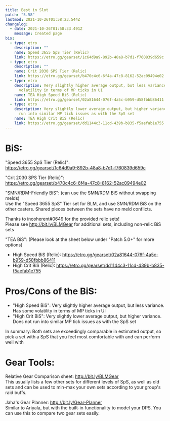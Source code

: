 ```yaml
---
title: Best in Slot
patch: "5.58"
lastmod: 2021-10-26T01:58:23.544Z
changelog:
  - date: 2021-10-26T01:58:33.491Z
    message: Created page
bis:
  - type: etro
    description: ""
    name: Speed 3655 SpS Tier (Relic)
    link: https://etro.gg/gearset/1c64d9a9-892b-48a8-b7d1-f760839d659c
  - type: etro
    description: ""
    name: Crit 2030 SPS Tier (Relic)
    link: https://etro.gg/gearset/b470c4c6-6f4a-47c8-8162-52ac09494e02
  - type: etro
    description: Very slightly higher average output, but less variance. Has some
      volatility in terms of MP ticks in UI
    name: TEA High Speed BiS (Relic)
    link: https://etro.gg/gearset/02a81644-076f-4a5c-b959-d58fbbb86411
  - type: etro
    description: Very slightly lower average output, but higher variance. Does not
      run into similar MP tick issues as with the SpS set
    name: TEA High Crit BiS (Relic)
    link: https://etro.gg/gearset/dd1144c3-11cd-439b-b835-f5aefab1e755
---
```

# BiS:

"Speed 3655 SpS Tier (Relic)":\
<https://etro.gg/gearset/1c64d9a9-892b-48a8-b7d1-f760839d659c>  

"Crit 2030 SPS Tier (Relic)":\
<https://etro.gg/gearset/b470c4c6-6f4a-47c8-8162-52ac09494e02>  

"SMN/RDM-Friendly BiS": (can use the SMN/RDM BiS without swapping melds)\
Use the "Speed 3655 SpS" Tier set for BLM, and use SMN/RDM BiS on the other casters. Shared pieces between the sets have no meld conflicts.

Thanks to incoherent#0649 for the provided relic sets!\
Please see <http://bit.ly/BLMGear> for additional sets, including non-relic BiS sets

"TEA BiS": (Please look at the sheet below under "Patch 5.0+" for more options)

* High Speed BiS (Relic): <https://etro.gg/gearset/02a81644-076f-4a5c-b959-d58fbbb86411> 
* High Crit BiS (Relic): <https://etro.gg/gearset/dd1144c3-11cd-439b-b835-f5aefab1e755>

# Pros/Cons of the BiS:

* "High Speed BiS": Very slightly higher average output, but less variance. Has some volatility in terms of MP ticks in UI
* "High Crit BiS": Very slightly lower average output, but higher variance. Does not run into similar MP tick issues as with the SpS set

In summary: Both sets are exceedingly comparable in estimated output, so pick a set with a SpS that you feel most comfortable with and can perform well with

# Gear Tools:

Relative Gear Comparison sheet: <http://bit.ly/BLMGear>\
This usually lists a few other sets for different levels of SpS, as well as old sets and can be used to min-max your own sets according to your group's raid buffs.

Jaha's Gear Planner: <http://bit.ly/Gear-Planner>\
Similar to Ariyala, but with the built-in functionality to model your DPS. You can use this to compare two gear sets easily.
